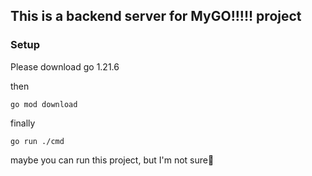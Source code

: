 ## This is a backend server for MyGO!!!!! project

### Setup

Please download go 1.21.6

then

```she
go mod download
```

finally

```shel
go run ./cmd
```

maybe you can run this project, but I'm not sure🧐